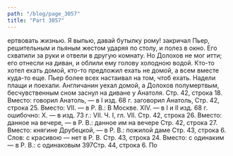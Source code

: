 ```yaml
---
path: "/blog/page_3057"
title: "Part 3057"
---
```


ертвовать жизнью. Я выпью, давай бутылку рому! закричал Пьер, решительным и пьяным жестом ударяя по столу, и полез в окно. Его схватили за руки и отвели в другую комнату. Но Долохов не мог итти; его отнесли на диван, и облили ему голову холодною водой.
Кто-то хотел ехать домой, кто-то предложил ехать не домой, а всем вместе куда-то еще. Пьер более всех настаивал на том, чтоб ехать. Надели плащи и поехали. Англичанин уехал домой, а Долохов полумертвым, бесчувственным сном заснул на диване у Анатоля.
Стр. 42, строка 18.
Вместо: говорил Анатоль, — в I изд. 68 г. заговорил Анатоль,
Стр. 42, строка 25.
Вместо: VII. — в Р. В.: В Москве. XIV. — в I и II изд. 68 г. ошибочно: X. — в изд. 73 г.: VII.
Ч. I, гл. VII.
Стр. 42, строка 26.
Вместо: данное на вечере, — в Р. В.: данное им на вечере
Стр. 42, строка 27.
Вместо: княгине Друбецкой, — в Р. В.: пожилой даме
Стр. 43, строка 6.
Слов: с красивою — нет в Р. В.
Стр. 43, строка 24.
Вместо: с одинаким — в Р. В.: с одинаковым
397Стр. 44, строка 6.
По
